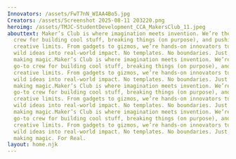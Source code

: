 ```yaml
---
Innovators: /assets/FwT7nN_WIAA4Bo5.jpg
Creators: /assets/Screenshot 2025-08-11 203220.png
heroimg: /assets/TMJC-StudentDevelopment_CCA_MakersClub_11.jpeg
abouttext: Maker’s Club is where imagination meets invention. We’re the go-to
  crew for building cool stuff, breaking things (on purpose), and pushing
  creative limits. From gadgets to gizmos, we’re hands-on innovators turning
  wild ideas into real-world impact. No templates. No boundaries. Just pure
  making magic.Maker’s Club is where imagination meets invention. We’re the
  go-to crew for building cool stuff, breaking things (on purpose), and pushing
  creative limits. From gadgets to gizmos, we’re hands-on innovators turning
  wild ideas into real-world impact. No templates. No boundaries. Just pure
  making magic.Maker’s Club is where imagination meets invention. We’re the
  go-to crew for building cool stuff, breaking things (on purpose), and pushing
  creative limits. From gadgets to gizmos, we’re hands-on innovators turning
  wild ideas into real-world impact. No templates. No boundaries. Just pure
  making magic.Maker’s Club is where imagination meets invention. We’re the
  go-to crew for building cool stuff, breaking things (on purpose), and pushing
  creative limits. From gadgets to gizmos, we’re hands-on innovators turning
  wild ideas into real-world impact. No templates. No boundaries. Just pure
  making magic. For Real.
layout: home.njk
---
```

